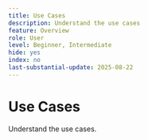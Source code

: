 ```yaml
---
title: Use Cases
description: Understand the use cases
feature: Overview
role: User
level: Beginner, Intermediate
hide: yes
index: no
last-substantial-update: 2025-08-22
---
```


# Use Cases

Understand the use cases.

